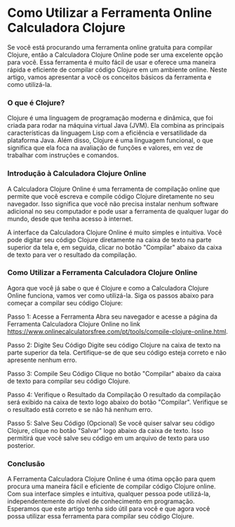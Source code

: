 Como Utilizar a Ferramenta Online Calculadora Clojure
=====================================================

Se você está procurando uma ferramenta online gratuita para compilar Clojure, então a Calculadora Clojure Online pode ser uma excelente opção para você. Essa ferramenta é muito fácil de usar e oferece uma maneira rápida e eficiente de compilar código Clojure em um ambiente online. Neste artigo, vamos apresentar a você os conceitos básicos da ferramenta e como utilizá-la.

### O que é Clojure?

Clojure é uma linguagem de programação moderna e dinâmica, que foi criada para rodar na máquina virtual Java (JVM). Ela combina as principais características da linguagem Lisp com a eficiência e versatilidade da plataforma Java. Além disso, Clojure é uma linguagem funcional, o que significa que ela foca na avaliação de funções e valores, em vez de trabalhar com instruções e comandos.

### Introdução à Calculadora Clojure Online

A Calculadora Clojure Online é uma ferramenta de compilação online que permite que você escreva e compile código Clojure diretamente no seu navegador. Isso significa que você não precisa instalar nenhum software adicional no seu computador e pode usar a ferramenta de qualquer lugar do mundo, desde que tenha acesso à internet.

A interface da Calculadora Clojure Online é muito simples e intuitiva. Você pode digitar seu código Clojure diretamente na caixa de texto na parte superior da tela e, em seguida, clicar no botão "Compilar" abaixo da caixa de texto para ver o resultado da compilação.

### Como Utilizar a Ferramenta Calculadora Clojure Online

Agora que você já sabe o que é Clojure e como a Calculadora Clojure Online funciona, vamos ver como utilizá-la. Siga os passos abaixo para começar a compilar seu código Clojure:

Passo 1: Acesse a Ferramenta Abra seu navegador e acesse a página da Ferramenta Calculadora Clojure Online no link <https://www.onlinecalculatorsfree.com/pt/tools/compile-clojure-online.html>.

Passo 2: Digite Seu Código Digite seu código Clojure na caixa de texto na parte superior da tela. Certifique-se de que seu código esteja correto e não apresente nenhum erro.

Passo 3: Compile Seu Código Clique no botão "Compilar" abaixo da caixa de texto para compilar seu código Clojure.

Passo 4: Verifique o Resultado da Compilação O resultado da compilação será exibido na caixa de texto logo abaixo do botão "Compilar". Verifique se o resultado está correto e se não há nenhum erro.

Passo 5: Salve Seu Código (Opcional) Se você quiser salvar seu código Clojure, clique no botão "Salvar" logo abaixo da caixa de texto. Isso permitirá que você salve seu código em um arquivo de texto para uso posterior.

### Conclusão

A Ferramenta Calculadora Clojure Online é uma ótima opção para quem procura uma maneira fácil e eficiente de compilar código Clojure online. Com sua interface simples e intuitiva, qualquer pessoa pode utilizá-la, independentemente do nível de conhecimento em programação. Esperamos que este artigo tenha sido útil para você e que agora você possa utilizar essa ferramenta para compilar seu código Clojure.